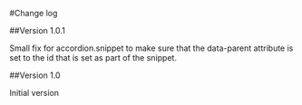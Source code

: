 #Change log

##Version 1.0.1

Small fix for accordion.snippet to make sure that the data-parent attribute is set to the id that is set as part of the snippet.

##Version 1.0

Initial version